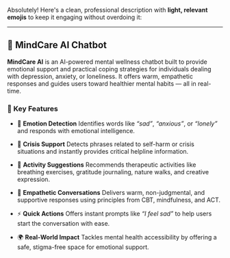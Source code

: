 Absolutely! Here's a clean, professional description with **light, relevant emojis** to keep it engaging without overdoing it:

---

## 🧠 MindCare AI Chatbot

**MindCare AI** is an AI-powered mental wellness chatbot built to provide emotional support and practical coping strategies for individuals dealing with depression, anxiety, or loneliness. It offers warm, empathetic responses and guides users toward healthier mental habits — all in real-time.

### 🔑 Key Features

* 🧭 **Emotion Detection**
  Identifies words like *“sad”*, *“anxious”*, or *“lonely”* and responds with emotional intelligence.

* 🚨 **Crisis Support**
  Detects phrases related to self-harm or crisis situations and instantly provides critical helpline information.

* 🧘 **Activity Suggestions**
  Recommends therapeutic activities like breathing exercises, gratitude journaling, nature walks, and creative expression.

* 💬 **Empathetic Conversations**
  Delivers warm, non-judgmental, and supportive responses using principles from CBT, mindfulness, and ACT.

* ⚡ **Quick Actions**
  Offers instant prompts like *“I feel sad”* to help users start the conversation with ease.

* 🌍 **Real-World Impact**
  Tackles mental health accessibility by offering a safe, stigma-free space for emotional support.

